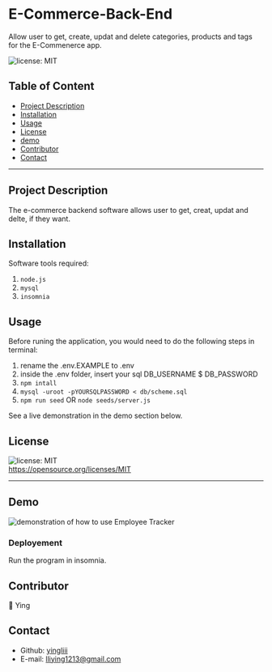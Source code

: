 # E-Commerce-Back-End

Allow user to get, create, updat and delete categories, products and tags for the E-Commenerce app.

![license: MIT](https://img.shields.io/badge/license-MIT-orange)

## Table of Content

- [Project Description](#description)
- [Installation](#installation)
- [Usage](#usage)
- [License](#license)
- [demo](#demo)
- [Contributor](#contributor)
- [Contact](#contact)

---

## Project Description

The e-commerce backend software allows user to get, creat, updat and delte, if they want.

## Installation

Software tools required:

1. `node.js`
2. `mysql`
3. `insomnia`

## Usage

Before runing the application, you would need to do the following steps in terminal:

1. rename the .env.EXAMPLE to .env
2. inside the .env folder, insert your sql DB_USERNAME $ DB_PASSWORD
3. `npm intall`
4. `mysql -uroot -pYOURSQLPASSWORD < db/scheme.sql`
5. `npm run seed` OR `node seeds/server.js`

See a live demonstration in the demo section below.

## License

![license: MIT](https://img.shields.io/badge/license-MIT-orange)\
 https://opensource.org/licenses/MIT

---

## Demo

<!-- TODO -->

![demonstration of how to use Employee Tracker](./assets/Demo.gif)

### Deployement

Run the program in insomnia.

## Contributor

:woman: Ying

## Contact

- Github: [yingliii](https://github.com/yingliii)
- E-mail: lliying1213@gmail.com
